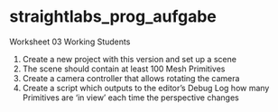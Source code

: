 # straightlabs_prog_aufgabe
Worksheet 03 Working Students
1. Create a new project with this version and set up a scene
2. The scene should contain at least 100 Mesh Primitives
3. Create a camera controller that allows rotating the camera
4. Create a script which outputs to the editor’s Debug Log how many Primitives are ‘in view’ each time the perspective changes
